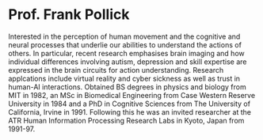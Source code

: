 # Prof. Frank Pollick

Interested in the perception of human movement and the cognitive and neural processes that underlie our abilities to understand the actions of others. In particular, recent research emphasises brain imaging and how individual differences involving autism, depression and skill expertise are expressed in the brain circuits for action understanding. Research applcations include virtual reality and cyber sickness as well as trust in human-AI interactions. Obtained BS degrees in physics and biology from MIT in 1982, an MSc in Biomedical Engineering from Case Western Reserve University in 1984 and a PhD in Cognitive Sciences from The University of California, Irvine in 1991. Following this he was an invited researcher at the ATR Human Information Processing Research Labs in Kyoto, Japan from 1991-97.

[<i class="ai ai-google-scholar-square ai-3x"></i>](https://scholar.google.co.uk/citations?user=CpaJdw4AAAAJ&hl=en)
[<i class="ai ai-dblp-sqaure ai-3x"></i>](https://dblp.org/pid/52/930.html)